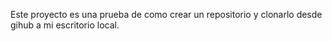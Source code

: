 Este proyecto es una prueba de como crear un repositorio y clonarlo desde gihub a mi escritorio local.